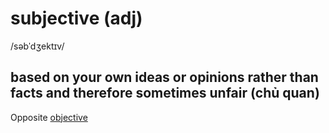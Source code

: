 # subjective (adj)

/səbˈdʒektɪv/

## based on your own ideas or opinions rather than facts and therefore sometimes unfair (chủ quan)

Opposite [objective]()